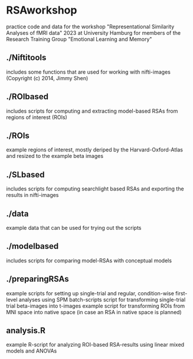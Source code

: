 # RSAworkshop
 practice code and data for the workshop "Representational Similarity Analyses of fMRI data" 2023 at University Hamburg for members of the Research Training Group "Emotional Learning and Memory"

 ## ./Niftitools 
 includes some functions that are used for working with nifti-images (Copyright (c) 2014, Jimmy Shen)

 ## ./ROIbased
 includes scripts for computing and extracting model-based RSAs from regions of interest (ROIs)

 ## ./ROIs
 example regions of interest, mostly deriped by the Harvard-Oxford-Atlas and resized to the example beta images

 ## ./SLbased
 includes scripts for computing searchlight based RSAs and exporting the results in nifti-images

 ## ./data
 example data that can be used for trying out the scripts

 ## ./modelbased
 includes scripts for comparing model-RSAs with conceptual models

 ## ./preparingRSAs
 example scripts for setting up single-trial and regular, condition-wise first-level analyses using SPM batch-scripts
 script for transforming single-trial trial beta-images into t-images 
 example script for transforming ROIs from MNI space into native space (in case an RSA in native space is planned)

 ## analysis.R
 example R-script for analyzing ROI-based RSA-results using linear mixed models and ANOVAs
